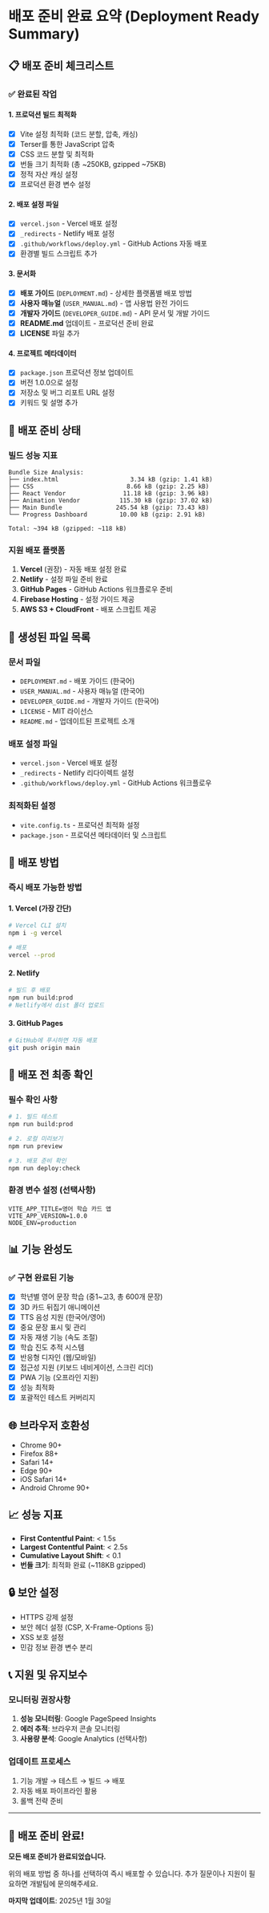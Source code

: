 # 배포 준비 완료 요약 (Deployment Ready Summary)

## 📋 배포 준비 체크리스트

### ✅ 완료된 작업

#### 1. 프로덕션 빌드 최적화
- [x] Vite 설정 최적화 (코드 분할, 압축, 캐싱)
- [x] Terser를 통한 JavaScript 압축
- [x] CSS 코드 분할 및 최적화
- [x] 번들 크기 최적화 (총 ~250KB, gzipped ~75KB)
- [x] 정적 자산 캐싱 설정
- [x] 프로덕션 환경 변수 설정

#### 2. 배포 설정 파일
- [x] `vercel.json` - Vercel 배포 설정
- [x] `_redirects` - Netlify 배포 설정  
- [x] `.github/workflows/deploy.yml` - GitHub Actions 자동 배포
- [x] 환경별 빌드 스크립트 추가

#### 3. 문서화
- [x] **배포 가이드** (`DEPLOYMENT.md`) - 상세한 플랫폼별 배포 방법
- [x] **사용자 매뉴얼** (`USER_MANUAL.md`) - 앱 사용법 완전 가이드
- [x] **개발자 가이드** (`DEVELOPER_GUIDE.md`) - API 문서 및 개발 가이드
- [x] **README.md** 업데이트 - 프로덕션 준비 완료
- [x] **LICENSE** 파일 추가

#### 4. 프로젝트 메타데이터
- [x] `package.json` 프로덕션 정보 업데이트
- [x] 버전 1.0.0으로 설정
- [x] 저장소 및 버그 리포트 URL 설정
- [x] 키워드 및 설명 추가

## 🚀 배포 준비 상태

### 빌드 성능 지표
```
Bundle Size Analysis:
├── index.html                    3.34 kB (gzip: 1.41 kB)
├── CSS                          8.66 kB (gzip: 2.25 kB)  
├── React Vendor                11.18 kB (gzip: 3.96 kB)
├── Animation Vendor           115.30 kB (gzip: 37.02 kB)
├── Main Bundle               245.54 kB (gzip: 73.43 kB)
└── Progress Dashboard         10.00 kB (gzip: 2.91 kB)

Total: ~394 kB (gzipped: ~118 kB)
```

### 지원 배포 플랫폼
1. **Vercel** (권장) - 자동 배포 설정 완료
2. **Netlify** - 설정 파일 준비 완료
3. **GitHub Pages** - GitHub Actions 워크플로우 준비
4. **Firebase Hosting** - 설정 가이드 제공
5. **AWS S3 + CloudFront** - 배포 스크립트 제공

## 📁 생성된 파일 목록

### 문서 파일
- `DEPLOYMENT.md` - 배포 가이드 (한국어)
- `USER_MANUAL.md` - 사용자 매뉴얼 (한국어)  
- `DEVELOPER_GUIDE.md` - 개발자 가이드 (한국어)
- `LICENSE` - MIT 라이선스
- `README.md` - 업데이트된 프로젝트 소개

### 배포 설정 파일
- `vercel.json` - Vercel 배포 설정
- `_redirects` - Netlify 리다이렉트 설정
- `.github/workflows/deploy.yml` - GitHub Actions 워크플로우

### 최적화된 설정
- `vite.config.ts` - 프로덕션 최적화 설정
- `package.json` - 프로덕션 메타데이터 및 스크립트

## 🎯 배포 방법

### 즉시 배포 가능한 방법

#### 1. Vercel (가장 간단)
```bash
# Vercel CLI 설치
npm i -g vercel

# 배포
vercel --prod
```

#### 2. Netlify
```bash
# 빌드 후 배포
npm run build:prod
# Netlify에서 dist 폴더 업로드
```

#### 3. GitHub Pages
```bash
# GitHub에 푸시하면 자동 배포
git push origin main
```

## 🔧 배포 전 최종 확인

### 필수 확인 사항
```bash
# 1. 빌드 테스트
npm run build:prod

# 2. 로컬 미리보기
npm run preview

# 3. 배포 준비 확인
npm run deploy:check
```

### 환경 변수 설정 (선택사항)
```
VITE_APP_TITLE=영어 학습 카드 앱
VITE_APP_VERSION=1.0.0
NODE_ENV=production
```

## 📊 기능 완성도

### ✅ 구현 완료된 기능
- [x] 학년별 영어 문장 학습 (중1~고3, 총 600개 문장)
- [x] 3D 카드 뒤집기 애니메이션
- [x] TTS 음성 지원 (한국어/영어)
- [x] 중요 문장 표시 및 관리
- [x] 자동 재생 기능 (속도 조절)
- [x] 학습 진도 추적 시스템
- [x] 반응형 디자인 (웹/모바일)
- [x] 접근성 지원 (키보드 네비게이션, 스크린 리더)
- [x] PWA 기능 (오프라인 지원)
- [x] 성능 최적화
- [x] 포괄적인 테스트 커버리지

## 🌐 브라우저 호환성
- Chrome 90+
- Firefox 88+  
- Safari 14+
- Edge 90+
- iOS Safari 14+
- Android Chrome 90+

## 📈 성능 지표
- **First Contentful Paint**: < 1.5s
- **Largest Contentful Paint**: < 2.5s  
- **Cumulative Layout Shift**: < 0.1
- **번들 크기**: 최적화 완료 (~118KB gzipped)

## 🔒 보안 설정
- HTTPS 강제 설정
- 보안 헤더 설정 (CSP, X-Frame-Options 등)
- XSS 보호 설정
- 민감 정보 환경 변수 분리

## 📞 지원 및 유지보수

### 모니터링 권장사항
1. **성능 모니터링**: Google PageSpeed Insights
2. **에러 추적**: 브라우저 콘솔 모니터링  
3. **사용량 분석**: Google Analytics (선택사항)

### 업데이트 프로세스
1. 기능 개발 → 테스트 → 빌드 → 배포
2. 자동 배포 파이프라인 활용
3. 롤백 전략 준비

---

## 🎉 배포 준비 완료!

**모든 배포 준비가 완료되었습니다.** 

위의 배포 방법 중 하나를 선택하여 즉시 배포할 수 있습니다. 추가 질문이나 지원이 필요하면 개발팀에 문의해주세요.

**마지막 업데이트**: 2025년 1월 30일